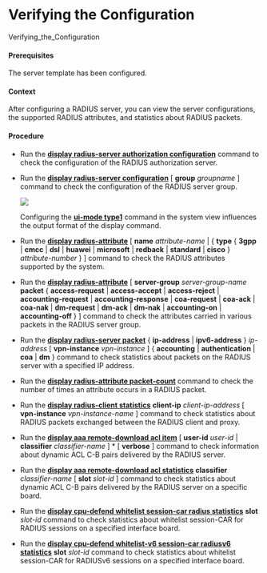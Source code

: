 Verifying the Configuration
===========================

Verifying_the_Configuration

#### Prerequisites

The server template has been configured.


#### Context

After configuring a RADIUS server, you can view the server configurations, the supported RADIUS attributes, and statistics about RADIUS packets.


#### Procedure

* Run the [**display radius-server authorization configuration**](cmdqueryname=display+radius-server+authorization+configuration) command to check the configuration of the RADIUS authorization server.
* Run the [**display radius-server configuration**](cmdqueryname=display+radius-server+configuration) [ **group** *groupname* ] command to check the configuration of the RADIUS server group.
  
  ![](../../../../public_sys-resources/note_3.0-en-us.png) 
  
  Configuring the [**ui-mode type1**](cmdqueryname=ui-mode+type1) command in the system view influences the output format of the display command.
* Run the [**display radius-attribute**](cmdqueryname=display+radius-attribute) [ **name** *attribute-name* | { **type** { **3gpp** | **cmcc** | **dsl** | **huawei** | **microsoft** | **redback** | **standard** | **cisco** } *attribute-number* } ] command to check the RADIUS attributes supported by the system.
* Run the [**display radius-attribute**](cmdqueryname=display+radius-attribute) [ **server-group** *server-group-name* **packet** { **access-request** | **access-accept** | **access-reject** | **accounting-request** | **accounting-response** | **coa-request** | **coa-ack** | **coa-nak** | **dm-request** | **dm-ack** | **dm-nak** | **accounting-on** | **accounting-off** } ] command to check the attributes carried in various packets in the RADIUS server group.
* Run the [**display radius-server packet**](cmdqueryname=display+radius-server+packet) { **ip-address** | **ipv6-address** } *ip-address* [ **vpn-instance** *vpn-instance* ] { **accounting** | **authentication** | **coa** | **dm** } command to check statistics about packets on the RADIUS server with a specified IP address.
* Run the [**display radius-attribute packet-count**](cmdqueryname=display+radius-attribute+packet-count) command to check the number of times an attribute occurs in a RADIUS packet.
* Run the [**display radius-client statistics**](cmdqueryname=display+radius-client+statistics) **client-ip** *client-ip-address* [ **vpn-instance** *vpn-instance-name* ] command to check statistics about RADIUS packets exchanged between the RADIUS client and proxy.
* Run the [**display aaa remote-download acl item**](cmdqueryname=display+aaa+remote-download+acl+item) [ **user-id** *user-id* | **classifier** *classifier-name* ] \* [ **verbose** ] command to check information about dynamic ACL C-B pairs delivered by the RADIUS server.
* Run the [**display aaa remote-download acl statistics**](cmdqueryname=display+aaa+remote-download+acl+statistics) **classifier** *classifier-name* [ **slot** *slot-id* ] command to check statistics about dynamic ACL C-B pairs delivered by the RADIUS server on a specific board.
* Run the [**display cpu-defend whitelist session-car radius statistics**](cmdqueryname=display+cpu-defend+whitelist+session-car+radius+statistics) **slot** *slot-id* command to check statistics about whitelist session-CAR for RADIUS sessions on a specified interface board.
* Run the [**display cpu-defend whitelist-v6 session-car radiusv6 statistics**](cmdqueryname=display+cpu-defend+whitelist-v6+session-car+radiusv6+statistics) **slot** *slot-id* command to check statistics about whitelist session-CAR for RADIUSv6 sessions on a specified interface board.